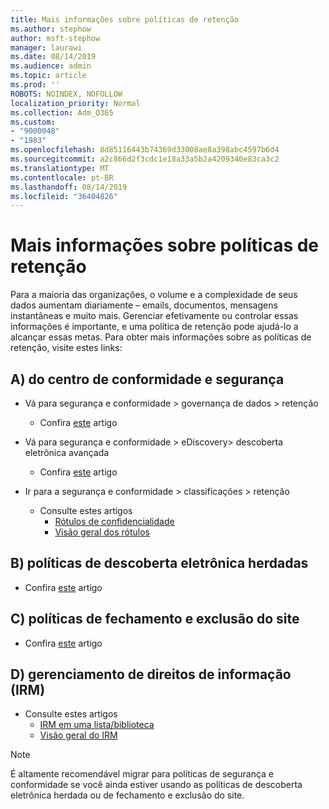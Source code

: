 ```yaml
---
title: Mais informações sobre políticas de retenção
ms.author: stephow
author: msft-stephow
manager: laurawi
ms.date: 08/14/2019
ms.audience: admin
ms.topic: article
ms.prod: ''
ROBOTS: NOINDEX, NOFOLLOW
localization_priority: Normal
ms.collection: Adm_O365
ms.custom:
- "9000048"
- "1983"
ms.openlocfilehash: 8d85116443b74369d33008ae8a398abc4597b6d4
ms.sourcegitcommit: a2c866d2f3cdc1e18a33a5b2a4209340e83ca3c2
ms.translationtype: MT
ms.contentlocale: pt-BR
ms.lasthandoff: 08/14/2019
ms.locfileid: "36404826"
---
```

# <a name="more-info-about-retention-policies"></a>Mais informações sobre políticas de retenção

Para a maioria das organizações, o volume e a complexidade de seus dados aumentam diariamente – emails, documentos, mensagens instantâneas e muito mais. Gerenciar efetivamente ou controlar essas informações é importante, e uma política de retenção pode ajudá-lo a alcançar essas metas. Para obter mais informações sobre as políticas de retenção, visite estes links:

## <a name="a-from-security-and-compliance-center"></a>A) do centro de conformidade e segurança

- Vá para segurança e conformidade > governança de dados > retenção
  - Confira [este](https://docs.microsoft.com/en-us/office365/securitycompliance/retention-policies) artigo

- Vá para segurança e conformidade > eDiscovery> descoberta eletrônica avançada 
  - Confira [este](https://docs.microsoft.com/en-us/office365/securitycompliance/ediscovery-cases) artigo

- Ir para a segurança e conformidade > classificações > retenção
  - Consulte estes artigos
    - [Rótulos de confidencialidade](https://docs.microsoft.com/en-us/office365/securitycompliance/sensitivity-labels)
    - [Visão geral dos rótulos](https://docs.microsoft.com/en-us/office365/securitycompliance/labels)

## <a name="b-legacy-ediscovery-policies"></a>B) políticas de descoberta eletrônica herdadas

- Confira [este](https://support.office.com/en-us/article/Set-up-an-eDiscovery-Center-in-SharePoint-Online-A18F8975-AA7F-43B4-A7D6-001D14744D8E) artigo

## <a name="c-site-closure-and-deletion-policies"></a>C) políticas de fechamento e exclusão do site

- Confira [este](https://support.office.com/en-us/article/Use-policies-for-site-closure-and-deletion-A8280D82-27FD-48C5-9ADF-8A5431208BA5) artigo  

## <a name="d-information-rights-management-irm"></a>D) gerenciamento de direitos de informação (IRM)

- Consulte estes artigos
  - [IRM em uma lista/biblioteca](https://support.office.com/en-us/article/apply-information-rights-management-to-a-list-or-library-3bdb5c4e-94fc-4741-b02f-4e7cc3c54aa1)
  - [Visão geral do IRM](https://support.office.com/en-us/article/create-and-apply-information-management-policies-eb501fe9-2ef6-4150-945a-65a6451ee9e9)

> [!Note]
> É altamente recomendável migrar para políticas de segurança e conformidade se você ainda estiver usando as políticas de descoberta eletrônica herdada ou de fechamento e exclusão do site.
